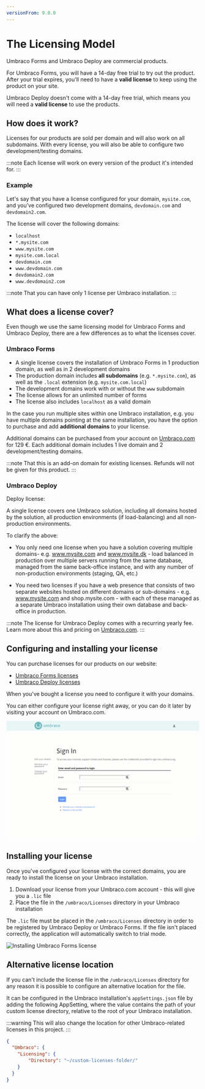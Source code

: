 ```yaml
---
versionFrom: 9.0.0
---
```


# The Licensing Model

Umbraco Forms and Umbraco Deploy are commercial products.

For Umbraco Forms, you will have a 14-day free trial to try out the product. After your trial expires, you'll need to have a **valid license** to keep using the product on your site.

Umbraco Deploy doesn't come with a 14-day free trial, which means you will need a **valid license** to use the products.

## How does it work?

Licenses for our products are sold per domain and will also work on all subdomains. With every license, you will also be able to configure two development/testing domains.

:::note
Each license will work on every version of the product it's intended for.
:::

### Example

Let's say that you have a license configured for your domain, `mysite.com`, and you've configured two development domains, `devdomain.com` and `devdomain2.com`.

The license will cover the following domains:

- `localhost`
- `*.mysite.com`
- `www.mysite.com`
- `mysite.com.local`
- `devdomain.com`
- `www.devdomain.com`
- `devdomain2.com`
- `www.devdomain2.com`

:::note
That you can have only 1 license per Umbraco installation.
:::

## What does a license cover?

Even though we use the same licensing model for Umbraco Forms and Umbraco Deploy, there are a few differences as to what the licenses cover.

### Umbraco Forms

- A single license covers the installation of Umbraco Forms in 1 production domain, as well as in 2 development domains
- The production domain includes **all subdomains** (e.g. `*.mysite.com`), as well as the `.local` extension (e.g. `mysite.com.local`)
- The development domains work with or without the `www` subdomain
- The license allows for an unlimited number of forms
- The license also includes `localhost` as a valid domain

In the case you run multiple sites within one Umbraco installation, e.g. you have multiple domains pointing at the same installation, you have the option to purchase and add **additional domains** to your license.

Additional domains can be purchased from your account on [Umbraco.com](https://umbraco.com) for 129 €. Each additional domain includes 1 live domain and 2 development/testing domains.

:::note
That this is an add-on domain for existing licenses. Refunds will not be given for this product.
:::

### Umbraco Deploy

Deploy license:

A single license covers one Umbraco solution, including all domains hosted by the solution,
all production environments (if load-balancing) and all non-production environments.

To clarify the above:

- You only need one license when you have a solution covering multiple domains- e.g. www.mysite.com and www.mysite.dk - load balanced in production over multiple servers running from the same database, managed from the same back-office instance, and with any number of non-production environments (staging, QA, etc.)

- You need two licenses if you have a web presence that consists of two separate websites hosted on different domains or sub-domains - e.g. www.mysite.com and shop.mysite.com - with each of these managed as a separate Umbraco installation using their own database and back-office in production.

:::note
The license for Umbraco Deploy comes with a recurring yearly fee. Learn more about this and pricing on [Umbraco.com](https://umbraco.com/products/umbraco-deploy/).
:::

## Configuring and installing your license

You can purchase licenses for our products on our website:

- [Umbraco Forms licenses](https://umbraco.com/apps/umbraco-forms/)
- [Umbraco Deploy licenses](https://umbraco.com/products/umbraco-deploy/)

When you've bought a license you need to configure it with your domains.

You can either configure your license right away, or you can do it later by visiting your account on Umbraco.com.

![Configuring Umbraco Forms license](images/configure-forms-license.gif)

## Installing your license

Once you've configured your license with the correct domains, you are ready to install the license on your Umbraco installation.

1. Download your license from your Umbraco.com account - this will give you a `.lic` file
2. Place the file in the `/umbraco/Licenses` directory in your Umbraco installation

The `.lic` file must be placed in the `/umbraco/Licenses` directory in order to be registered by Umbraco Deploy or Umbraco Forms. If the file isn't placed correctly, the application will automatically switch to trial mode.

![Installing Umbraco Forms license](images/install-forms-license-v9.gif)

## Alternative license location

If you can't include the license file in the `/umbraco/Licenses` directory for any reason it is possible to configure an alternative location for the file.

It can be configured in the Umbraco installation's `appSettings.json` file by adding the following AppSetting, where the value contains the path of your custom license directory, relative to the root of your Umbraco installation.

:::warning
This will also change the location for other Umbraco-related licenses in this project.
:::

```json
{
  "Umbraco": {
    "Licensing": {
        "Directory": "~/custom-licenses-folder/"
    }
  }
}
```
